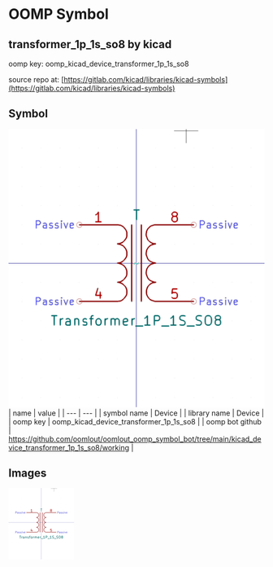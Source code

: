# OOMP Symbol  
## transformer_1p_1s_so8  by kicad  
  
oomp key: oomp_kicad_device_transformer_1p_1s_so8  
  
source repo at: [https://gitlab.com/kicad/libraries/kicad-symbols](https://gitlab.com/kicad/libraries/kicad-symbols)  
## Symbol  
  
[![working.png](working_600.png)](working.png)  
| name | value | 
| --- | --- | 
| symbol name | Device | 
| library name | Device | 
| oomp key | oomp_kicad_device_transformer_1p_1s_so8 | 
| oomp bot github | https://github.com/oomlout/oomlout_oomp_symbol_bot/tree/main/kicad_device_transformer_1p_1s_so8/working | 
## Images  
  
[![working.png](working_140.png)](working.png)  

